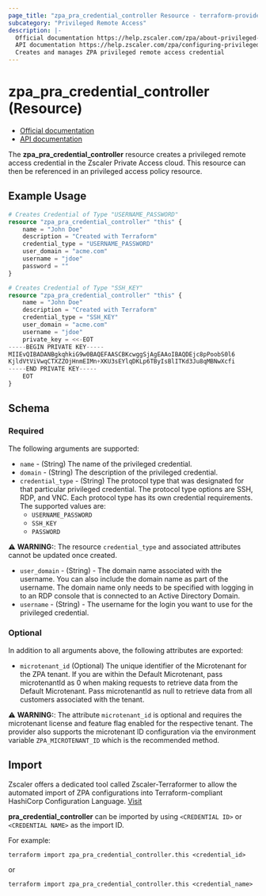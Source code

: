```yaml
---
page_title: "zpa_pra_credential_controller Resource - terraform-provider-zpa"
subcategory: "Privileged Remote Access"
description: |-
  Official documentation https://help.zscaler.com/zpa/about-privileged-credentials
  API documentation https://help.zscaler.com/zpa/configuring-privileged-credentials-using-api
  Creates and manages ZPA privileged remote access credential
---
```


# zpa_pra_credential_controller (Resource)

* [Official documentation](https://help.zscaler.com/zpa/about-privileged-credentials)
* [API documentation](https://help.zscaler.com/zpa/configuring-privileged-credentials-using-api)

The **zpa_pra_credential_controller** resource creates a privileged remote access credential in the Zscaler Private Access cloud. This resource can then be referenced in an privileged access policy resource.

## Example Usage

```terraform
# Creates Credential of Type "USERNAME_PASSWORD"
resource "zpa_pra_credential_controller" "this" {
    name = "John Doe"
    description = "Created with Terraform"
    credential_type = "USERNAME_PASSWORD"
    user_domain = "acme.com"
    username = "jdoe"
    password = ""
}
```

```terraform
# Creates Credential of Type "SSH_KEY"
resource "zpa_pra_credential_controller" "this" {
    name = "John Doe"
    description = "Created with Terraform"
    credential_type = "SSH_KEY"
    user_domain = "acme.com"
    username = "jdoe"
    private_key = <<-EOT
-----BEGIN PRIVATE KEY-----
MIIEvQIBADANBgkqhkiG9w0BAQEFAASCBKcwggSjAgEAAoIBAQDEjc8pPoobS0l6
KjldVtViVwqCTXZZOjHnmEIMn+XKU3sEYlqDKLp6TByIsBlITKd3Ju8qMBNwXcfi
-----END PRIVATE KEY-----
    EOT
}
```

## Schema

### Required

The following arguments are supported:

- `name` - (String) The name of the privileged credential.
- `domain` - (String) The description of the privileged credential.
- `credential_type` - (String) The protocol type that was designated for that particular privileged credential. The protocol type options are SSH, RDP, and VNC. Each protocol type has its own credential requirements. The supported values are:
    - ``USERNAME_PASSWORD``
    - ``SSH_KEY``
    - ``PASSWORD``

⚠️ **WARNING:**: The resource `credential_type` and associated attributes cannot be updated once created.

- `user_domain` - (String) - The domain name associated with the username. You can also include the domain name as part of the username. The domain name only needs to be specified with logging in to an RDP console that is connected to an Active Directory Domain.
- `username` - (String) - The username for the login you want to use for the privileged credential.

### Optional

In addition to all arguments above, the following attributes are exported:

- `microtenant_id` (Optional) The unique identifier of the Microtenant for the ZPA tenant. If you are within the Default Microtenant, pass microtenantId as 0 when making requests to retrieve data from the Default Microtenant. Pass microtenantId as null to retrieve data from all customers associated with the tenant.

⚠️ **WARNING:**: The attribute ``microtenant_id`` is optional and requires the microtenant license and feature flag enabled for the respective tenant. The provider also supports the microtenant ID configuration via the environment variable `ZPA_MICROTENANT_ID` which is the recommended method.

## Import

Zscaler offers a dedicated tool called Zscaler-Terraformer to allow the automated import of ZPA configurations into Terraform-compliant HashiCorp Configuration Language.
[Visit](https://github.com/zscaler/zscaler-terraformer)

**pra_credential_controller** can be imported by using `<CREDENTIAL ID>` or `<CREDENTIAL NAME>` as the import ID.

For example:

```shell
terraform import zpa_pra_credential_controller.this <credential_id>
```

or

```shell
terraform import zpa_pra_credential_controller.this <credential_name>
```

